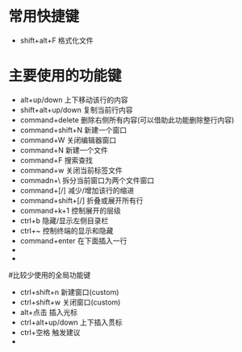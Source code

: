 # 常用快捷键

+ shift+alt+F 格式化文件

# 主要使用的功能键
+ alt+up/down 上下移动该行的内容  
+ shift+alt+up/down 复制当前行内容
+ command+delete 删除右侧所有内容(可以借助此功能删除整行内容)
+ command+shift+N 新建一个窗口
+ command+W 关闭编辑器窗口
+ command+N 新建一个文件
+ command+F 搜索查找
+ command+w 关闭当前标签文件
+ commadn+\  拆分当前窗口为两个文件窗口
+ command+[/] 减少/增加该行的缩进
+ command+shift+[/] 折叠或展开所有行
+ command+k+1 控制展开的层级
+ ctrl+b 隐藏/显示左侧目录栏 
+ ctrl+~ 控制终端的显示和隐藏
+ command+enter 在下面插入一行
+ 
+ 


#比较少使用的全局功能键
+ ctrl+shift+n 新建窗口(custom)
+ ctrl+shift+w 关闭窗口(custom)
+ alt+点击  插入光标
+ ctrl+alt+up/down 上下插入贯标
+ ctrl+空格  触发建议
+ 